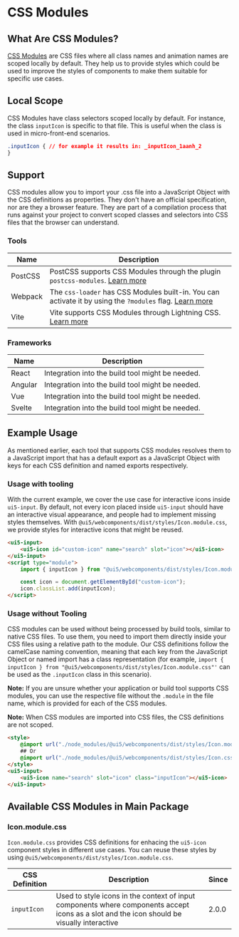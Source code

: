 # CSS Modules
## What Are CSS Modules?
[CSS Modules](https://github.com/css-modules/css-modules/) are CSS files where all class names and animation names are scoped locally by default. They help us to provide styles which could be used to improve the styles of components to make them suitable for specific use cases.

## Local Scope
CSS Modules have class selectors scoped locally by default. For instance, the class `inputIcon` is specific to that file. This is useful when the class is used in micro-front-end scenarios.

```css
.inputIcon { // for example it results in: _inputIcon_1aanh_2
}
```

## Support
CSS modules allow you to import your .css file into a JavaScript Object with the CSS definitions as properties. They don't have an official specification, nor are they a browser feature. They are part of a compilation process that runs against your project to convert scoped classes and selectors into CSS files that the browser can understand.

### Tools
| Name    | Description                                                   |
|---------|---------------------------------------------------------------|
| PostCSS | PostCSS supports CSS Modules through the plugin `postcss-modules`. [Learn more](https://www.npmjs.com/package/postcss-modules) |
| Webpack | The `css-loader` has CSS Modules built-in. You can activate it by using the `?modules` flag. [Learn more](https://github.com/webpack-contrib/css-loader) |
| Vite    | Vite supports CSS Modules through Lightning CSS. [Learn more](https://vitejs.dev/guide/features#css-modules) |

### Frameworks

| Name   | Description    |
|--------|----------------|
| React  | Integration into the build tool might be needed. |
| Angular| Integration into the build tool might be needed. |
| Vue    | Integration into the build tool might be needed. |
| Svelte | Integration into the build tool might be needed. |

## Example Usage
As mentioned earlier, each tool that supports CSS modules resolves them to a JavaScript import that has a default export as a JavaScript Object with keys for each CSS definition and named exports respectively.

### Usage with tooling

With the current example, we cover the use case for interactive icons inside `ui5-input`. By default, not every icon placed inside `ui5-input` should have an interactive visual appearance, and people had to implement missing styles themselves. With `@ui5/webcomponents/dist/styles/Icon.module.css`, we provide styles for interactive icons that might be reused.

```html
<ui5-input>
    <ui5-icon id="custom-icon" name="search" slot="icon"></ui5-icon>
</ui5-input>
<script type="module">
    import { inputIcon } from "@ui5/webcomponents/dist/styles/Icon.module.css";

    const icon = document.getElementById("custom-icon");
    icon.classList.add(inputIcon);
</script>
```

### Usage without Tooling

CSS modules can be used without being processed by build tools, similar to native CSS files. To use them, you need to import them directly inside your CSS files using a relative path to the module. Our CSS definitions follow the camelCase naming convention, meaning that each key from the JavaScript Object or named import has a class representation (for example, `import { inputIcon } from "@ui5/webcomponents/dist/styles/Icon.module.css"'` can be used as the `.inputIcon` class in this scenario).

**Note:** If you are unsure whether your application or build tool supports CSS modules, you can use the respective file without the `.module` in the file name, which is provided for each of the CSS modules.

**Note:** When CSS modules are imported into CSS files, the CSS definitions are not scoped.

```html
<style>
    @import url("./node_modules/@ui5/webcomponents/dist/styles/Icon.module.css");
    ## Or
    @import url("./node_modules/@ui5/webcomponents/dist/styles/Icon.css");
</style>
<ui5-input>
    <ui5-icon name="search" slot="icon" class="inputIcon"></ui5-icon>
</ui5-input>
```

## Available CSS Modules in Main Package

### Icon.module.css

`Icon.module.css` provides CSS definitions for enhacing the `ui5-icon` component styles in different use cases. You can reuse these styles by using `@ui5/webcomponents/dist/styles/Icon.module.css`.

| CSS Definition | Description | Since |
|----------------|-------------|-------|
| `inputIcon` | Used to style icons in the context of input components where components accept icons as a slot and the icon should be visually interactive | 2.0.0 |